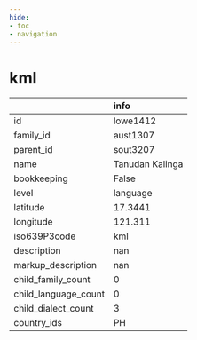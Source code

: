 ```yaml
---
hide:
- toc
- navigation
---
```

# kml
|                      | info            |
|:---------------------|:----------------|
| id                   | lowe1412        |
| family_id            | aust1307        |
| parent_id            | sout3207        |
| name                 | Tanudan Kalinga |
| bookkeeping          | False           |
| level                | language        |
| latitude             | 17.3441         |
| longitude            | 121.311         |
| iso639P3code         | kml             |
| description          | nan             |
| markup_description   | nan             |
| child_family_count   | 0               |
| child_language_count | 0               |
| child_dialect_count  | 3               |
| country_ids          | PH              |
